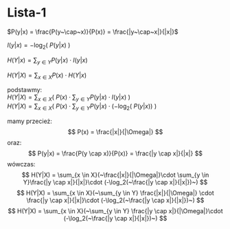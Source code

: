 # Lista-1

$P(y|x) = \frac{P(y~\cap~x)}{P(x)} = \frac{|y~\cap~x|}{|x|}$

$I(y|x) = -\log_2(~P(y|x)~)$

$H(Y|x) = \sum_{y \in Y}P(y|x)\cdot I(y|x)$

$H(Y|X) = \sum_{x \in X}P(x)\cdot H(Y|x)$

podstawmy:\
$H(Y|X) = \sum_{x \in X}(~P(x)\cdot \sum_{y \in Y}P(y|x)\cdot I(y|x)~)$\
$H(Y|X) = \sum_{x \in X}(~P(x)\cdot \sum_{y \in Y}P(y|x)\cdot (-\log_2(~P(y|x))~)$

mamy przecież:
$$
P(x) = \frac{|x|}{|\Omega|}
$$
oraz:
$$
P(y|x) = \frac{P(y \cap x)}{P(x)} = \frac{|y \cap x|}{|x|}
$$
wówczas:
$$
H(Y|X) = \sum_{x \in X}(~\frac{|x|}{|\Omega|}\cdot \sum_{y \in Y}\frac{|y \cap x|}{|x|}\cdot (-\log_2(~\frac{|y \cap x|}{|x|})~)
$$
$$
H(Y|X) = \sum_{x \in X}(~\sum_{y \in Y} \frac{|x|}{|\Omega|} \cdot \frac{|y \cap x|}{|x|}\cdot (-\log_2(~\frac{|y \cap x|}{|x|})~)
$$
$$
H(Y|X) = \sum_{x \in X}(~\sum_{y \in Y} \frac{|y \cap x|}{|\Omega|}\cdot (-\log_2(~\frac{|y \cap x|}{|x|})~)
$$


